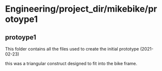 # Engineering/project_dir/mikebike/protoype1

## protoype1
This folder contains all the files used to create the initial prototype (2021-02-23)

this was a triangular construct designed to fit into the bike frame.
